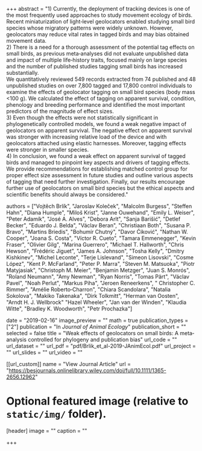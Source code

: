 +++
abstract = "1) Currently, the deployment of tracking devices is one of the most frequently used approaches to study movement ecology of birds. Recent miniaturization of light‐level geolocators enabled studying small bird species whose migratory patterns were widely unknown. However, geolocators may reduce vital rates in tagged birds and may bias obtained movement data.<br /> 2) There is a need for a thorough assessment of the potential tag effects on small birds, as previous meta‐analyses did not evaluate unpublished data and impact of multiple life‐history traits, focused mainly on large species and the number of published studies tagging small birds has increased substantially.<br /> We quantitatively reviewed 549 records extracted from 74 published and 48 unpublished studies on over 7,800 tagged and 17,800 control individuals to examine the effects of geolocator tagging on small bird species (body mass <100 g). We calculated the effect of tagging on apparent survival, condition, phenology and breeding performance and identified the most important predictors of the magnitude of effect sizes. <br /> 3) Even though the effects were not statistically significant in phylogenetically controlled models, we found a weak negative impact of geolocators on apparent survival. The negative effect on apparent survival was stronger with increasing relative load of the device and with geolocators attached using elastic harnesses. Moreover, tagging effects were stronger in smaller species.<br /> 4) In conclusion, we found a weak effect on apparent survival of tagged birds and managed to pinpoint key aspects and drivers of tagging effects. We provide recommendations for establishing matched control group for proper effect size assessment in future studies and outline various aspects of tagging that need further investigation. Finally, our results encourage further use of geolocators on small bird species but the ethical aspects and scientific benefits should always be considered."

authors = ["Vojtěch Brlík", "Jaroslav Koleček", "Malcolm Burgess", "Steffen Hahn", "Diana Humple", "Miloš Krist", "Janne Ouwehand", "Emily L. Weiser", "Peter Adamík", "José A. Alves", "Debora Arlt", "Sanja Barišić", "Detlef Becker", "Eduardo J. Belda", "Václav Beran", "Christiaan Both", "Susana P. Bravo", "Martins Briedis", "Bohumír Chutný", "Davor Ćiković", "Nathan W. Cooper", "Joana S. Costa", "Víctor R. Cueto", "Tamara Emmenegger", "Kevin Fraser", "Olivier Gilg", "Marina Guerrero", "Michael T. Hallworth", "Chris Hewson", "Frédéric Jiguet", "James A. Johnson", "Tosha Kelly", "Dmitry Kishkinev", "Michel Leconte", "Terje Lislevand", "Simeon Lisovski", "Cosme López", "Kent P. McFarland", "Peter P. Marra", "Steven M. Matsuoka", "Piotr Matyjasiak", "Christoph M. Meier", "Benjamin Metzger", "Juan S. Monrós", "Roland Neumann", "Amy Newman", "Ryan Norris", "Tomas Pärt", "Václav Pavel", "Noah Perlut", "Markus Piha", "Jeroen Reneerkens", " Christopher C. Rimmer", "Amélie Roberto‐Charron", "Chiara Scandolara", "Natalia Sokolova", "Makiko Takenaka", "Dirk Tolkmitt",  "Herman van Oosten", "Arndt H. J. Wellbrock" "Hazel Wheeler", "Jan van der Winden", "Klaudia Witte", "Bradley K. Woodworth", "Petr Prochazka"]

date = "2019-02-16"
image_preview = ""
math = true
publication_types = ["2"]
publication = "In *Journal of Animal Ecology*"
publication_short = ""
selected = false
title = "Weak effects of geolocators on small birds: A meta‐analysis controlled for phylogeny and publication bias"
url_code = ""
url_dataset = ""
url_pdf = "pdf/Brlik_et_al-2019-JAnimEcol.pdf"
url_project = ""
url_slides = ""
url_video = ""

[[url_custom]]
name = "View Journal Article"
url = "https://besjournals.onlinelibrary.wiley.com/doi/full/10.1111/1365-2656.12962"

# Optional featured image (relative to `static/img/` folder).
[header]
image = ""
caption = ""

+++